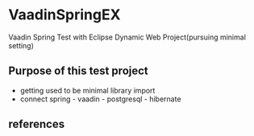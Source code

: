 # VaadinSpringEX
Vaadin Spring Test with Eclipse Dynamic Web Project(pursuing minimal setting)

## Purpose of this test project
<ul>
  <li>getting used to be minimal library import</li>
  <li>connect spring - vaadin - postgresql - hibernate</li>
</ul>

## references
